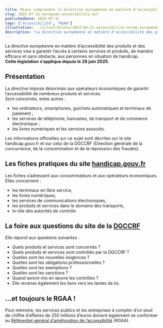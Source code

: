 ```yaml
---
title: Mieux comprendre la directive européenne en matière d’accessibilité 
slug: 2025-07-31-european-accessibility-act
publishedDate: 2025-07-31
tags: ["accessibilité", "RGAA"]
illustration:  ./illustrations/2023-04-11-accessibilite-norme-europeenne-francais.png
description: "La directive européenne en matière d’accessibilité des produits et des services vise à garantir l’accès à certains services et produits, de manière efficace et sans obstacle, aux personnes en situation de handicap. Cette législation s’applique depuis le 28 juin 2025."
---
```


<p class="fr-text--lead">La directive européenne en matière d’accessibilité des produits et des services vise à garantir l’accès à certains services et produits, de manière efficace et sans obstacle, aux personnes en situation de handicap. <br>
<strong>Cette législation s’applique depuis le 28 juin 2025.</strong>
</p>

## Présentation

La directive impose désormais aux opérateurs économiques de garantir l’accessibilité de nombreux produits et services.  
Sont concernés, entre autres :
* les ordinateurs, smartphones, guichets automatiques et terminaux de paiement ;
* les services de téléphonie, bancaires, de transport et de commerce électronique ;
* les livres numériques et les services associés.

Les informations officielles sur ce sujet sont décrites sur le site handicap.gouv.fr et sur celui de la DGCCRF (Direction générale de la concurrence, de la consommation et de la répression des fraudes).

## Les fiches pratiques du site  <a href="https://handicap.gouv.fr/28-juin-2025-une-avancee-decisive-pour-laccessibilite-des-produits-et-des-services-en-europe" target="_blank" rel="noopener noreferrer" title="handicap.gouv.fr - nouvelle fenêtre" >handicap.gouv.fr</a>

Les fiches s’adressent aux consommateurs et aux opérateurs économiques. Elles concernent :
* les terminaux en libre service, 
* les livres numériques, 
* les services de communications électroniques, 
* les produits et services dans le domaine des transports,
* le rôle des autorités de contrôle.

## La foire aux questions du site de la <a href="https://www.economie.gouv.fr/dgccrf/les-fiches-pratiques-et-les-faq/professionnels-vos-produits-et-services-doivent-etre" target="_blank" rel="noopener noreferrer" title="DGCCRF - nouvelle fenêtre" >DGCCRF</a>

Elle répond aux questions suivantes :
* Quels produits et services sont concernés ?
* Quels produits et services sont contrôlés par la DGCCRF ?
* Quelles sont les nouvelles exigences ?
* Quelles sont les obligations professionnelles ?
* Quelles sont les exemptions ?
* Quelles sont les sanctions ?
* Quand seront mis en œuvre les contrôles ?
* Elle recense également les liens vers les textes de loi.

## …et toujours le RGAA !

Pour mémoire, les services publics et les entreprises à compter d’un seuil de chiffre d’affaires de 250 millions d’euros doivent également se conformer au <a href="https://accessibilite.numerique.gouv.fr/" target="_blank" rel="noopener noreferrer" title="Référentiel général d’amélioration de l’accessibilité - nouvelle fenêtre" >Référentiel général d’amélioration de l’accessibilité</a> (RGAA).